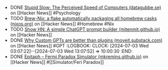- DONE [Stupid Slow: The Perceived Speed of Computers (datagubbe.se)](https://news.ycombinator.com/item?id=40655951) on [[Hacker News]] #Psychology
- TODO [Brew-Nix: a flake automatically packaging all homebrew casks (nixos.org)](https://news.ycombinator.com/item?id=40676937) on [[Hacker News]] #Homebrew #Nix
- TODO [Show HN: A simple ChatGPT prompt builder (mitenmit.github.io)](https://news.ycombinator.com/item?id=39201182) on [[Hacker News]]
- DONE [Why Custom GPTs are better than plugins (moveit.substack.com)](https://news.ycombinator.com/item?id=39200149) on [[Hacker News]] #GPT
  :LOGBOOK:
  CLOCK: [2024-07-03 Wed 03:07:22]--[2024-07-03 Wed 13:07:52] =>  10:00:30
  :END:
- DONE [Epitaph – Fermi Paradox Simulator (mkremins.github.io)](https://news.ycombinator.com/item?id=39200182) on [[Hacker News]] #[[Simulator/Feri Paradox]]